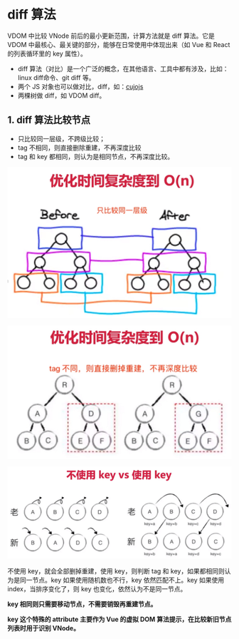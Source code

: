 # diff 算法

VDOM 中比较 VNode 前后的最小更新范围，计算方法就是 diff 算法。它是 VDOM 中最核心、最关键的部分，能够在日常使用中体现出来（如 Vue 和 React 的列表循环里的 key 属性）。

- diff 算法（对比）是一个广泛的概念，在其他语言、工具中都有涉及，比如：linux diff命令、git diff 等。
- 两个 JS 对象也可以做对比，diff，如：[cujojs](https://www.github.com/cujojs/jiff)
- 两棵树做 diff，如 VDOM diff。

## 1. diff 算法比较节点

- 只比较同一层级，不跨级比较；
- tag 不相同，则直接删除重建，不再深度比较
- tag 和 key 都相同，则认为是相同节点，不再深度比较。

![只比较同一层级](./images/diff算法-只比较同一层级.png)

![tag不同则直接删除重建](./images/diff算法-tag不同则直接删除重建.png)

![diff不使用key和使用key的区别](./images/diff不使用key和使用key的区别.png)

不使用 key，就会全部删掉重建，使用 key，则判断 tag 和 key，如果都相同则认为是同一节点。key 如果使用随机数也不行，key 依然匹配不上。key 如果使用 index，当排序变化了，则 key 也变化，依然认为不是同一节点。

**key 相同则只需要移动节点，不需要销毁再重建节点。**

**key 这个特殊的 attribute 主要作为 Vue 的虚拟 DOM 算法提示，在比较新旧节点列表时用于识别 VNode。**

